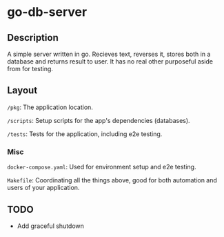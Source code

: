 # go-db-server
## Description
A simple server written in go. Recieves text, reverses it, stores both in a database and returns result to user. It has no real other purposeful aside from for testing.

## Layout
`/pkg`: The application location.

`/scripts`: Setup scripts for the app's dependencies (databases).

`/tests`: Tests for the application, including e2e testing.

### Misc
`docker-compose.yaml`: Used for environment setup and e2e testing.

`Makefile`: Coordinating all the things above, good for both automation and users of your application.

## TODO
- Add graceful shutdown 